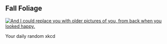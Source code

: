 ## Fall Foliage
[![And I could replace you with older pictures of you, from back when you looked happy.](https://imgs.xkcd.com/comics/fall_foliage.png)](https://xkcd.com/648/ "And I could replace you with older pictures of you, from back when you looked happy.")

Your daily random xkcd
